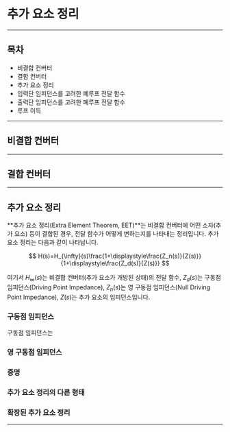 추가 요소 정리
= 

---

## 목차

- 비결합 컨버터
- 결합 컨버터
- 추가 요소 정리
- 입력단 임피던스를 고려한 폐루프 전달 함수
- 출력단 임피던스를 고려한 폐루프 전달 함수
- 루프 이득

---

## 비결합 컨버터

---

## 결합 컨버터

---

## 추가 요소 정리

**추가 요소 정리(Extra Element Theorem, EET)**는 비결합 컨버터에 어떤 소자(추가 요소) 등이 결합된 경우, 전달 함수가 어떻게 변하는지를 나타내는 정리입니다.
추가 요소 정리는 다음과 같이 나타납니다.

$$
H(s)=H_{\infty}(s)\frac{1+\displaystyle\frac{Z_n(s)}{Z(s)}}{1+\displaystyle\frac{Z_d(s)}{Z(s)}}
$$

여기서 $H_{\infty}(s)$는 비결합 컨버터(추가 요소가 개방된 상태)의 전달 함수, $Z_d(s)$는 구동점 임피던스(Driving Point Impedance), $Z_n(s)$는 영 구동점 임피던스(Null Driving Point Impedance), $Z(s)$는 추가 요소의 임피던스입니다.

### 구동점 임피던스

구동점 임피던스는 

### 영 구동점 임피던스

### 증명

### 추가 요소 정리의 다른 형태

### 확장된 추가 요소 정리

---


